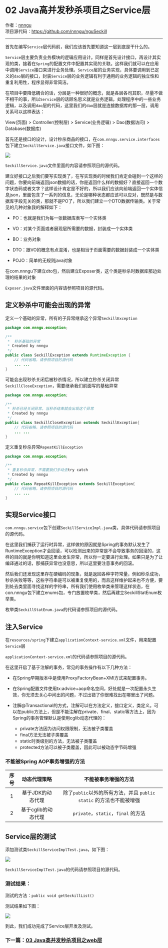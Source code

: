 # 02 Java高并发秒杀项目之Service层
作者：[nnngu](https://github.com/nnngu)  
项目源代码：https://github.com/nnngu/nguSeckill

---

首先在编写`Service`层代码前，我们应该首先要知道这一层到底是干什么的。

`Service`层主要负责业务模块的逻辑应用设计。同样是首先设计接口，再设计其实现的类，接着在`Spring`的配置文件中配置其实现的关联。这样我们就可以在应用中调用`Service`接口来进行业务处理。`Service`层的业务实现，具体要调用到已定义的`dao`层的接口，封装`Service`层的业务逻辑有利于通用的业务逻辑的独立性和重复利用性，程序显得非常简洁。

在项目中要降低耦合的话，分层是一种很好的概念，就是各层各司其职，尽量不做不相干的事，所以`Service`层的话顾名思义就是业务逻辑，处理程序中的一些业务逻辑，以及调用`dao`层的代码，这里我们的`dao`层就是连接数据库的那一层，调用关系可以这样表达：

View(页面) > Controller(控制层) > Service(业务逻辑) > Dao(数据访问) > Database(数据库)

首先还是接口的设计，设计秒杀商品的接口，在`com.nnngu.service.interfaces`包下建立`SeckillService.java`接口文件，如下图：

![][1]

`SeckillService.java`文件里面的内容请参照项目的源代码。

建立好接口之后我们要写实现类了，在写实现类的时候我们肯定会碰到一个这样的问题，你要向前端返回json数据的话，你是返回什么样的数据好？直接返回一个数字状态码或者文字？这样设计肯定是不好的，所以我们应该向前端返回一个实体信息json，里面包含了一系列的信息，无论是哪种状态都应该可以应对，既然是与数据库字段无关的类，那就不是PO了，所以我们建立一个DTO数据传输类。关于常见的几种对象我的解释如下：

* PO：也就是我们为每一张数据库表写一个实体类

* VO：对某个页面或者展现层所需要的数据，封装成一个实体类

* BO：业务对象

* DTO：跟VO的概念有点混淆，也是相当于页面需要的数据封装成一个实体类

* POJO：简单的无规则java对象

在com.nnngu下建立dto包，然后建立Exposer类，这个类是秒杀时数据库那边处理的结果的对象

`Exposer.java`文件里面的内容请参照项目的源代码。

## 定义秒杀中可能会出现的异常

定义一个基础的异常，所有的子异常继承这个异常`SeckillException`

```java
package com.nnngu.exception;

/**
 *  秒杀基础的异常
 * Created by nnngu
 */
public class SeckillException extends RuntimeException {
    // 代码省略，请参照项目的源代码
	... ...
}

```

可能会出现秒杀关闭后被秒杀情况，所以建立秒杀关闭异常`SeckillCloseException`，需要继承我们前面写的基础异常

```java
package com.nnngu.exception;

/**
 * 秒杀已经关闭异常，当秒杀结束就会出现这个异常
 * Created by nnngu
 */
public class SeckillCloseException extends SeckillException{
    // 代码省略，请参照项目的源代码
	... ...
}

```

定义重复秒杀异常`RepeatKillException`

```java
package com.nnngu.exception;

/**
 * 重复秒杀异常，不需要我们手动去try catch
 * Created by nnngu
 */
public class RepeatKillException extends SeckillException{
    // 代码省略，请参照项目的源代码
	... ...
}

```

## 实现Service接口

`com.nnngu.service`包下创建`SeckillServiceImpl.java`类，具体代码请参照项目的源代码。

在这里我们捕获了运行时异常，这样做的原因就是Spring的事务默认发生了RuntimeException才会回滚，可以检测出来的异常是不会导致事务的回滚的，这样的目的就是你明知道这里会发生异常，所以你一定要进行处理。如果只是为了让编译通过的话，那捕获异常也没意思，所以这里要注意事务的回滚。

然后我们还发现这里存在硬编码的现象，就是返回各种字符常量，例如秒杀成功，秒杀失败等等，这些字符串是可以被重复使用的，而且这样维护起来也不方便，要到处去类里面寻找这样的字符串，所有我们使用枚举类来管理这样状态，在con.nnngu包下建立enums包，专门放置枚举类，然后再建立SeckillStatEnum枚举类。

枚举类`SeckillStatEnum.java`的代码请参照项目的源代码。

## 注入Service

在`resources/spring`下建立`applicationContext-service.xml`文件，用来配置`Service`层

`applicationContext-service.xml`的代码请参照项目的源代码。

在这里开启了基于注解的事务，常见的事务操作有以下几种方法：

* 在Spring早期版本中是使用ProxyFactoryBean+XMl方式来配置事务。

* 在Spring配置文件使用tx:advice+aop命名空间，好处就是一次配置永久生效，你无须去关心中间出的问题，不过出错了你很难找出在哪里出了问题。

* 注解@Transactional的方式，注解可以在方法定义，接口定义，类定义。可以在public方法上，但是不能注解在private、final、static等方法上，因为Spring的事务管理默认是使用cglib动态代理的：
  * private方法因为访问权限限制，无法被子类覆盖
  * final方法无法被子类覆盖
  * static时类级别的方法，无法被子类覆盖
  * protected方法可以被子类覆盖，因此可以被动态字节码增强


### 不能被Spring AOP事务增强的方法

序号 |	动态代理策略 |	不能被事务增强的方法
:-: | :-: | :-: 
1	| 基于JDK的动态代理	 | 除了`public`以外的所有方法，并且 `public static` 的方法也不能被增强
2	| 基于cglib的动态代理 |  `private`，`static`，`final` 的方法

## Service层的测试

添加测试类`SeckillServiceImplTest.java`，如下图：

![][2]

`SeckillServiceImplTest.java`的代码请参照项目的源代码。

### 测试结果：

测试的方法：`public void getSeckillList()`

测试结果如下图：

![][3]

到此，我们成功完成了Service层开发及测试。

### 下一篇：[03 Java高并发秒杀项目之web层](https://github.com/nnngu/LearningNotes/blob/master/nguSeckill/03%20Java%E9%AB%98%E5%B9%B6%E5%8F%91%E7%A7%92%E6%9D%80%E9%A1%B9%E7%9B%AE%E4%B9%8Bweb%E5%B1%82.md)


  [1]: https://www.github.com/nnngu/FigureBed/raw/master/2018/1/29/1517159588127.jpg
  [2]: https://www.github.com/nnngu/FigureBed/raw/master/2018/1/28/1517104665712.jpg
  [3]: https://www.github.com/nnngu/FigureBed/raw/master/2018/1/28/1517104944042.jpg